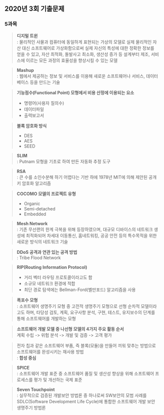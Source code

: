## 2020년 3회 기출문제
### 5과목
> **디지털 트윈**  
> : 물리적인 사물과 컴퓨터에 동일하게 표현되는 가상의 모델로 실제 물리적인 자산 대신 소프트웨어로 가상화함으로써 실제 자신의 특성에 대한 정확한 정보를 얻을 수 있고, 자산 최적화, 돌발사고 최소화, 생산성 증가 등 설계부터 제조, 서비스에 이르는 모든 과정의 효율성을 향상시킬 수 있는 모델


> **Mashup**  
> : 웹에서 제공하는 정보 및 서비스를 이용해 새로운 소프트웨어나 서비스, 데이터베이스 등을 만드는 기술


> **기능점수(Functional Point) 모형에서 비용 산정에 이용되는 요소**  
> - 명령어(사용자 질의수)
> - 데이터파일
> - 출력보고서


> **블록 암호화 방식**
> - DES
> - AES
> - SEED


> **SLIM**  
> : Putnam 모형을 기초로 하여 만든 자동화 추정 도구


> **RSA**  
> : 큰 수를 소인수분해 하기 어렵다는 기반 하에 1978년 MIT에 의해 제안된 공개키 암호화 알고리즘


> **COCOMO 모델의 프로젝트 유형**  
> - Organic
> - Semi-detached
> - Embedded


> **Mesh Network**  
> : 기존 무선랜의 한계 극복을 위해 등장하였으며, 대규모 디바이스의 네트워크 생성에 최적화되어 차세대 이동통신, 홈네트워킹, 공공 안전 등의 특수목적을 위한 새로운 방식의 네트워크 기술


> **DDoS 공격과 연관 있는 공격 방법**  
> : Tribe Flood Network


> **RIP(Routing Information Protocol)**  
> - 거리 벡터 라우팅 프로토콜이라고도 함
> - 소규모 네트워크 환경에 적합
> - 최단 경로 탐색에는 Bellman-Ford(벨만포드) 알고리즘을 사용


> **폭포수 모형**  
> : 소프트웨어 생명주기 모형 중 고전적 생명주기 모형으로 선형 순차적 모델이라고도 하며, 타당성 검토, 계획, 요구사항 분석, 구현, 테스트, 유지보수의 단계를 통해 소프트웨어를 개발하는 모형


> **소프트웨어 개발 모델 중 나선형 모델의 4가지 주요 활동 순서**  
> 계획 수립 -> 위험 분석 -> 개발 및 검증 -> 고객 평가


> 전자 칩과 같은 소프트웨어 부품, 즉 블록(모듈)을 만들어 끼워 맞추는 방법으로 소프트웨어를 완성시키는 재사용 방법  
> : **합성 중심**


> **SPICE**  
> : 소프트웨어 개발 표준 중 소프트웨어 품질 및 생산성 향상을 위해 소프트웨어 프로세스를 평가 및 개선하는 국제 표준


> **Seven Touchpoint**  
> : 실무적으로 검증된 개발보안 방법론 중 하나로써 SW보안의 모범 사례를 SDLC(Software Development  Life Cycle)에 통합한 소프트웨어 개발 보안 생명주기 방법론
